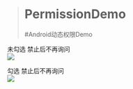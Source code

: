 > # PermissionDemo
> #Android动态权限Demo


未勾选 禁止后不再询问  
![](https://github.com/jianesrq0724/PermissionDemo/blob/master/gif/allowPermission.gif)

勾选 禁止后不再询问  
![](https://github.com/jianesrq0724/PermissionDemo/blob/master/gif/showRequestPermission.gif)
